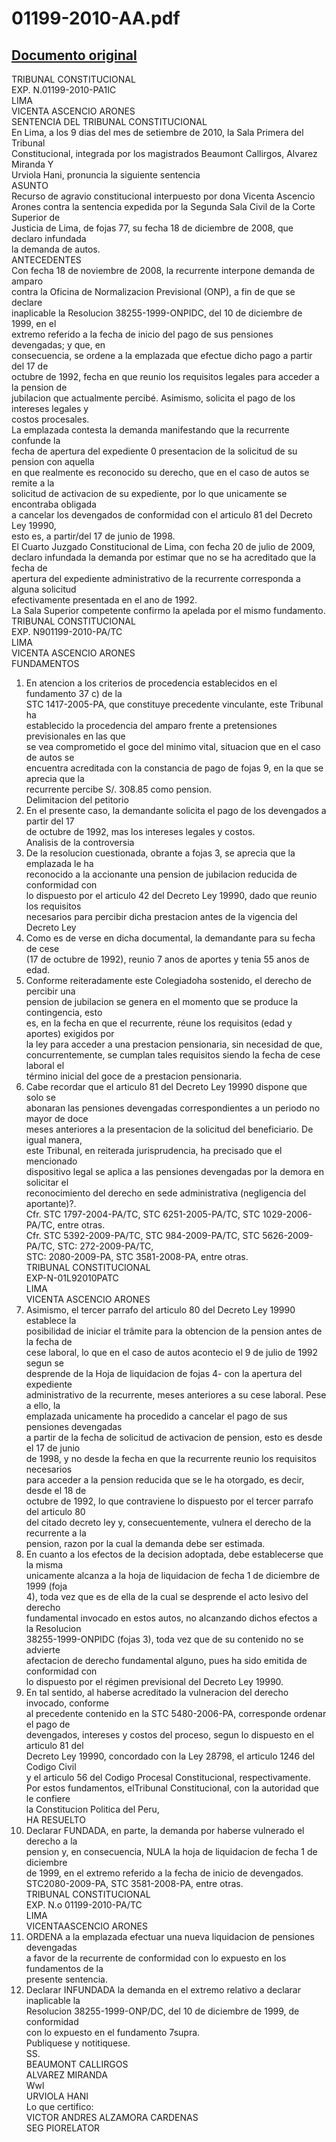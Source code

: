 
01199-2010-AA.pdf
=================
  
[Documento original](https://tc.gob.pe/jurisprudencia/2010/01199-2010-AA.pdf)  
---  
TRIBUNAL CONSTITUCIONAL  
EXP. N.01199-2010-PA1IC  
LIMA  
VICENTA ASCENCIO ARONES  
SENTENCIA DEL TRIBUNAL CONSTITUCIONAL  
En Lima, a los 9 dias del mes de setiembre de 2010, la Sala Primera del Tribunal  
Constitucional, integrada por los magistrados Beaumont Callirgos, Alvarez Miranda Y  
Urviola Hani, pronuncia la siguiente sentencia  
ASUNTO  
Recurso de agravio constitucional interpuesto por dona Vicenta Ascencio  
Arones contra la sentencia expedida por la Segunda Sala Civil de la Corte Superior de  
Justicia de Lima, de fojas 77, su fecha 18 de diciembre de 2008, que declaro infundada  
la demanda de autos.  
ANTECEDENTES  
Con fecha 18 de noviembre de 2008, la recurrente interpone demanda de amparo  
contra la Oficina de Normalizacion Previsional (ONP), a fin de que se declare  
inaplicable la Resolucion 38255-1999-ONPIDC, del 10 de diciembre de 1999, en el  
extremo referido a la fecha de inicio del pago de sus pensiones devengadas; y que, en  
consecuencia, se ordene a la emplazada que efectue dicho pago a partir del 17 de  
octubre de 1992, fecha en que reunio los requisitos legales para acceder a la pension de  
jubilacion que actualmente percibé. Asimismo, solicita el pago de los intereses legales y  
costos procesales.  
La emplazada contesta la demanda manifestando que la recurrente confunde la  
fecha de apertura del expediente 0 presentacion de la solicitud de su pension con aquella  
en que realmente es reconocido su derecho, que en el caso de autos se remite a la  
solicitud de activacion de su expediente, por lo que unicamente se encontraba obligada  
a cancelar los devengados de conformidad con el articulo 81 del Decreto Ley 19990,  
esto es, a partir/del 17 de junio de 1998.  
El Cuarto Juzgado Constitucional de Lima, con fecha 20 de julio de 2009,  
declaro infundada la demanda por estimar que no se ha acreditado que la fecha de  
apertura del expediente administrativo de la recurrente corresponda a alguna solicitud  
efectivamente presentada en el ano de 1992.  
La Sala Superior competente confirmo la apelada por el mismo fundamento.  
TRIBUNAL CONSTITUCIONAL  
EXP. N901199-2010-PA/TC  
LIMA  
VICENTA ASCENCIO ARONES  
FUNDAMENTOS  
1. En atencion a los criterios de procedencia establecidos en el fundamento 37 c) de la  
STC 1417-2005-PA, que constituye precedente vinculante, este Tribunal ha  
establecido la procedencia del amparo frente a pretensiones previsionales en las que  
se vea comprometido el goce del minimo vital, situacion que en el caso de autos se  
encuentra acreditada con la constancia de pago de fojas 9, en la que se aprecia que la  
recurrente percibe S/. 308.85 como pension.  
Delimitacion del petitorio  
2. En el presente caso, la demandante solicita el pago de los devengados a partir del 17  
de octubre de 1992, mas los intereses legales y costos.  
Analisis de la controversia  
3. De la resolucion cuestionada, obrante a fojas 3, se aprecia que la emplazada le ha  
reconocido a la accionante una pension de jubilacion reducida de conformidad con  
lo dispuesto por el articulo 42 del Decreto Ley 19990, dado que reunio los requisitos  
necesarios para percibir dicha prestacion antes de la vigencia del Decreto Ley  
25967. Como es de verse en dicha documental, la demandante para su fecha de cese  
(17 de octubre de 1992), reunio 7 anos de aportes y tenia 55 anos de edad.  
4. Conforme reiteradamente este Colegiadoha sostenido, el derecho de percibir una  
pension de jubilacion se genera en el momento que se produce la contingencia, esto  
es, en la fecha en que el recurrente, réune los requisitos (edad y aportes) exigidos por  
la ley para acceder a una prestacion pensionaria, sin necesidad de que,  
concurrentemente, se cumplan tales requisitos siendo la fecha de cese laboral el  
término inicial del goce de a prestacion pensionaria.  
5. Cabe recordar que el articulo 81 del Decreto Ley 19990 dispone que solo se  
abonaran las pensiones devengadas correspondientes a un periodo no mayor de doce  
meses anteriores a la presentacion de la solicitud del beneficiario. De igual manera,  
este Tribunal, en reiterada jurisprudencia, ha precisado que el mencionado  
dispositivo legal se aplica a las pensiones devengadas por la demora en solicitar el  
reconocimiento del derecho en sede administrativa (negligencia del aportante)?.  
Cfr. STC 1797-2004-PA/TC, STC 6251-2005-PA/TC, STC 1029-2006-PA/TC, entre otras.  
Cfr. STC 5392-2009-PA/TC, STC 984-2009-PA/TC, STC 5626-2009-PA/TC, STC: 272-2009-PA/TC,  
STC: 2080-2009-PA, STC 3581-2008-PA, entre otras.  
TRIBUNAL CONSTITUCIONAL  
EXP-N-01L92010PATC  
LIMA  
VICENTA ASCENCIO ARONES  
6. Asimismo, el tercer parrafo del articulo 80 del Decreto Ley 19990 establece la  
posibilidad de iniciar el trâmite para la obtencion de la pension antes de la fecha de  
cese laboral, lo que en el caso de autos acontecio el 9 de julio de 1992 segun se  
desprende de la Hoja de liquidacion de fojas 4- con la apertura del expediente  
administrativo de la recurrente, meses anteriores a su cese laboral. Pese a ello, la  
emplazada unicamente ha procedido a cancelar el pago de sus pensiones devengadas  
a partir de la fecha de solicitud de activacion de pension, esto es desde el 17 de junio  
de 1998, y no desde la fecha en que la recurrente reunio los requisitos necesarios  
para acceder a la pension reducida que se le ha otorgado, es decir, desde el 18 de  
octubre de 1992, lo que contraviene lo dispuesto por el tercer parrafo del articulo 80  
del citado decreto ley y, consecuentemente, vulnera el derecho de la recurrente a la  
pension, razon por la cual la demanda debe ser estimada.  
7. En cuanto a los efectos de la decision adoptada, debe establecerse que la misma  
unicamente alcanza a la hoja de liquidacion de fecha 1 de diciembre de 1999 (foja  
4), toda vez que es de ella de la cual se desprende el acto lesivo del derecho  
fundamental invocado en estos autos, no alcanzando dichos efectos a la Resolucion  
38255-1999-ONPIDC (fojas 3), toda vez que de su contenido no se advierte  
afectacion de derecho fundamental alguno, pues ha sido emitida de conformidad con  
lo dispuesto por el régimen previsional del Decreto Ley 19990.  
8. En tal sentido, al haberse acreditado la vulneracion del derecho invocado, conforme  
al precedente contenido en la STC 5480-2006-PA, corresponde ordenar el pago de  
devengados, intereses y costos del proceso, segun lo dispuesto en el articulo 81 del  
Decreto Ley 19990, concordado con la Ley 28798, el articulo 1246 del Codigo Civil  
y el articulo 56 del Codigo Procesal Constitucional, respectivamente.  
Por estos fundamentos, elTribunal Constitucional, con la autoridad que le confiere  
la Constitucion Politica del Peru,  
HA RESUELTO  
1. Declarar FUNDADA, en parte, la demanda por haberse vulnerado el derecho a la  
pension y, en consecuencia, NULA la hoja de liquidacion de fecha 1 de diciembre  
de 1999, en el extremo referido a la fecha de inicio de devengados.  
STC2080-2009-PA, STC 3581-2008-PA, entre otras.  
TRIBUNAL CONSTITUCIONAL  
EXP. N.o 01199-2010-PA/TC  
LIMA  
VICENTAASCENCIO ARONES  
2. ORDENA a la emplazada efectuar una nueva liquidacion de pensiones devengadas  
a favor de la recurrente de conformidad con lo expuesto en los fundamentos de la  
presente sentencia.  
3. Declarar INFUNDADA la demanda en el extremo relativo a declarar inaplicable la  
Resolucion 38255-1999-ONP/DC, del 10 de diciembre de 1999, de conformidad  
con lo expuesto en el fundamento 7supra.  
Publiquese y notitiquese.  
SS.  
BEAUMONT CALLIRGOS  
ALVAREZ MIRANDA  
Wwl  
URVIOLA HANI  
Lo que certifico:  
VICTOR ANDRES ALZAMORA CARDENAS  
SEG PIORELATOR